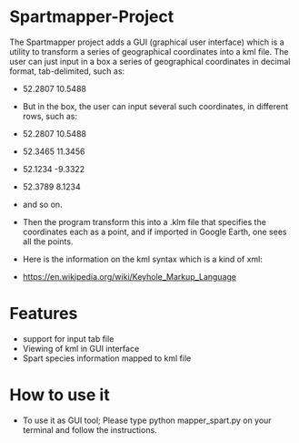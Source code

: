 # Spartmapper-Project
The Spartmapper project adds a GUI (graphical user interface) which is a utility to transform a series of geographical coordinates into a kml file.
The user can just input in a box a series of geographical coordinates in decimal format, tab-delimited, such as:



* 52.2807     10.5488



* But in the box, the user can input several such coordinates, in different rows, such as:

* 52.2807    10.5488
* 52.3465    11.3456
* 52.1234    -9.3322
* 52.3789    8.1234

* and so on.

* Then the program transform this into a .klm file that specifies the coordinates each as a point, and if imported in Google Earth, one sees all the points.

* Here is the information on the kml syntax which is a kind of xml:
* https://en.wikipedia.org/wiki/Keyhole_Markup_Language


# Features

* support for input tab file
* Viewing of kml in GUI interface
* Spart species information mapped to kml file


# How to use it


* To use it as GUI tool; Please type python mapper_spart.py on your terminal and follow the instructions.
